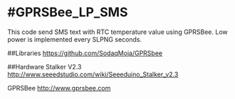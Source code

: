 #GPRSBee_LP_SMS
==============
This code send SMS text with RTC temperature value using GPRSBee. Low power is implemented every SLPNG seconds.

##Libraries
https://github.com/SodaqMoja/GPRSbee

##Hardware
Stalker V2.3 http://www.seeedstudio.com/wiki/Seeeduino_Stalker_v2.3

GPRSBee http://www.gprsbee.com

